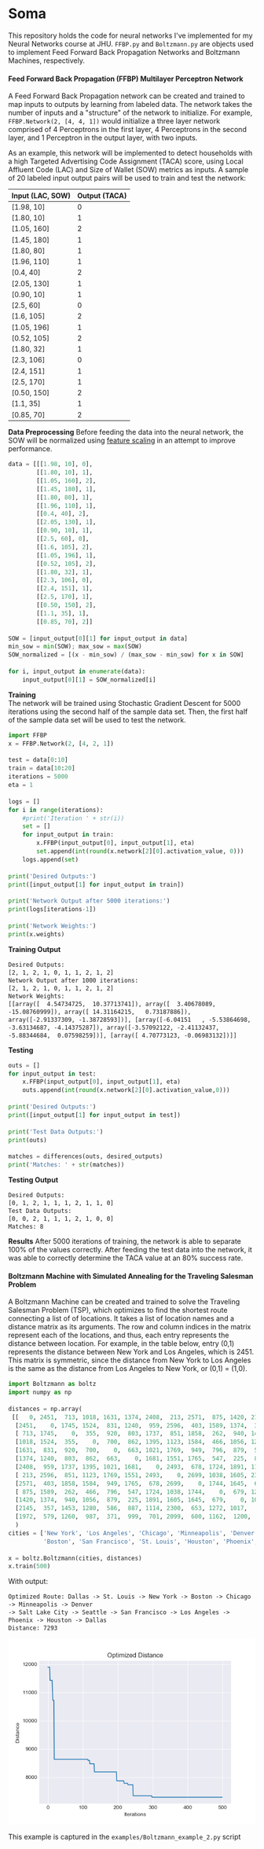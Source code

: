 

# Soma

This repository holds the code for neural networks I've implemented for my Neural Networks course at JHU. `FFBP.py` and `Boltzmann.py` are objects used to implement Feed Forward Back Propagation Networks and Boltzmann Machines, respectively.

#### Feed Forward Back Propagation (FFBP) Multilayer Perceptron Network

A Feed Forward Back Propagation network can be created and trained to map inputs to outputs by learning from labeled data. The network takes the number of inputs and a "structure" of the network to initialize. For example, `FFBP.Network(2, [4, 4, 1])` would initialize a three layer network comprised of 4 Perceptrons in the first layer, 4 Perceptrons in the second layer, and 1 Perceptron in the output layer, with two inputs.

As an example, this network will be implemented to detect households with a high Targeted Advertising Code Assignment (TACA) score, using Local Affluent Code (LAC) and Size of Wallet (SOW) metrics as inputs. A sample of 20 labeled input output pairs will be used to train and test the network:

|Input (LAC, SOW)| Output (TACA)|
|---|---|
|[1.98, 10]| 0|
|[1.80, 10]| 1|
|[1.05, 160]| 2|
|[1.45, 180]| 1|
|[1.80, 80]| 1|
|[1.96, 110]| 1|
|[0.4, 40]| 2|
|[2.05, 130]| 1|
|[0.90, 10]| 1|
|[2.5, 60]| 0|
|[1.6, 105]| 2|
|[1.05, 196]| 1|
|[0.52, 105]| 2|
|[1.80, 32]| 1|
|[2.3, 106]| 0|
|[2.4, 151]| 1|
|[2.5, 170]| 1|
|[0.50, 150]| 2|
|[1.1, 35]| 1|
|[0.85, 70]| 2|

**Data Preprocessing**
Before feeding the data into the neural network, the SOW will be normalized using [feature scaling](https://en.wikipedia.org/wiki/Feature_scaling) in an attempt to improve performance.

```python
data = [[[1.98, 10], 0],
        [[1.80, 10], 1],
        [[1.05, 160], 2],
        [[1.45, 180], 1],
        [[1.80, 80], 1],
        [[1.96, 110], 1],
        [[0.4, 40], 2],
        [[2.05, 130], 1],
        [[0.90, 10], 1],
        [[2.5, 60], 0],
        [[1.6, 105], 2],
        [[1.05, 196], 1],
        [[0.52, 105], 2],
        [[1.80, 32], 1],
        [[2.3, 106], 0],
        [[2.4, 151], 1],
        [[2.5, 170], 1],
        [[0.50, 150], 2],
        [[1.1, 35], 1],
        [[0.85, 70], 2]]

SOW = [input_output[0][1] for input_output in data]
min_sow = min(SOW); max_sow = max(SOW)
SOW_normalized = [(x - min_sow) / (max_sow - min_sow) for x in SOW]

for i, input_output in enumerate(data):
    input_output[0][1] = SOW_normalized[i]
```

**Training**  
The network will be trained using Stochastic Gradient Descent for 5000 iterations using the second half of the sample data set. Then, the first half of the sample data set will be used to test the network.

```python
import FFBP
x = FFBP.Network(2, [4, 2, 1])

test = data[0:10]
train = data[10:20]
iterations = 5000
eta = 1

logs = []
for i in range(iterations):
    #print('Iteration ' + str(i))
    set = []
    for input_output in train:
        x.FFBP(input_output[0], input_output[1], eta)
        set.append(int(round(x.network[2][0].activation_value, 0)))
    logs.append(set)

print('Desired Outputs:')
print([input_output[1] for input_output in train])

print('Network Output after 5000 iterations:')
print(logs[iterations-1])

print('Network Weights:')
print(x.weights)
```
**Training Output**
```
Desired Outputs:
[2, 1, 2, 1, 0, 1, 1, 2, 1, 2]
Network Output after 1000 iterations:
[2, 1, 2, 1, 0, 1, 1, 2, 1, 2]
Network Weights:
[[array([  4.54734725,  10.37713741]), array([  3.40678089, -15.08760999]), array([ 14.31164215,   0.73187886]), array([-2.91337309, -1.38728593])], [array([-6.04151   , -5.53864698, -3.63134687, -4.14375287]), array([-3.57092122, -2.41132437, -5.88344684,  0.07598259])], [array([ 4.70773123, -0.06983132])]]
```

**Testing**
```python
outs = []
for input_output in test:
    x.FFBP(input_output[0], input_output[1], eta)
    outs.append(int(round(x.network[2][0].activation_value,0)))

print('Desired Outputs:')
print([input_output[1] for input_output in test])

print('Test Data Outputs:')
print(outs)

matches = differences(outs, desired_outputs)
print('Matches: ' + str(matches))
```

**Testing Output**
```
Desired Outputs:
[0, 1, 2, 1, 1, 1, 2, 1, 1, 0]
Test Data Outputs:
[0, 0, 2, 1, 1, 1, 2, 1, 0, 0]
Matches: 8
```

**Results**
After 5000 iterations of training, the network is able to separate 100% of the values correctly. After feeding the test data into the network, it was able to correctly determine the TACA value at an 80% success rate.


#### Boltzmann Machine with Simulated Annealing for the Traveling Salesman Problem

A Boltzmann Machine can be created and trained to solve the Traveling Salesman Problem (TSP), which optimizes to find the shortest route connecting a list of of locations. It takes a list of location names and a distance matrix as its arguments. The row and column indices in the matrix represent each of the locations, and thus, each entry represents the distance between location. For example, in the table below, entry (0,1) represents the distance between New York and Los Angeles, which is 2451. This matrix is symmetric, since the distance from New York to Los Angeles is the same as the distance from Los Angeles to New York, or (0,1) = (1,0).

```python
import Boltzmann as boltz
import numpy as np

distances = np.array(
 [[   0, 2451,  713, 1018, 1631, 1374, 2408,  213, 2571,  875, 1420, 2145, 1972], # New York
  [2451,    0, 1745, 1524,  831, 1240,  959, 2596,  403, 1589, 1374,  357,  579], # Los Angeles
  [ 713, 1745,    0,  355,  920,  803, 1737,  851, 1858,  262,  940, 1453, 1260], # Chicago
  [1018, 1524,  355,    0,  700,  862, 1395, 1123, 1584,  466, 1056, 1280,  987], # Minneapolis
  [1631,  831,  920,  700,    0,  663, 1021, 1769,  949,  796,  879,  586,  371], # Denver
  [1374, 1240,  803,  862,  663,    0, 1681, 1551, 1765,  547,  225,  887,  999], # Dallas
  [2408,  959, 1737, 1395, 1021, 1681,    0, 2493,  678, 1724, 1891, 1114,  701], # Seattle
  [ 213, 2596,  851, 1123, 1769, 1551, 2493,    0, 2699, 1038, 1605, 2300, 2099], # Boston
  [2571,  403, 1858, 1584,  949, 1765,  678, 2699,    0, 1744, 1645,  653,  600], # San Francisco
  [ 875, 1589,  262,  466,  796,  547, 1724, 1038, 1744,    0,  679, 1272, 1162], # St. Louis
  [1420, 1374,  940, 1056,  879,  225, 1891, 1605, 1645,  679,    0, 1017, 1200], # Houston
  [2145,  357, 1453, 1280,  586,  887, 1114, 2300,  653, 1272, 1017,    0,  504], # Phoenix
  [1972,  579, 1260,  987,  371,  999,  701, 2099,  600, 1162,  1200,  504,   0]] # Salt Lake City
  )
cities = ['New York', 'Los Angeles', 'Chicago', 'Minneapolis', 'Denver', 'Dallas', 'Seattle',
          'Boston', 'San Francisco', 'St. Louis', 'Houston', 'Phoenix', 'Salt Lake City' ]

x = boltz.Boltzmann(cities, distances)
x.train(500)
```

With output:
```shell
Optimized Route: Dallas -> St. Louis -> New York -> Boston -> Chicago -> Minneapolis -> Denver
-> Salt Lake City -> Seattle -> San Francisco -> Los Angeles -> Phoenix -> Houston -> Dallas
Distance: 7293
```
![](examples/Boltzmann_example.png)

This example is captured in the `examples/Boltzmann_example_2.py` script
